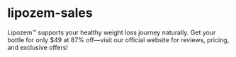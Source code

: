 # lipozem-sales
Lipozem™ supports your healthy weight loss journey naturally. Get your bottle for only $49 at 87% off—visit our official website for reviews, pricing, and exclusive offers!
